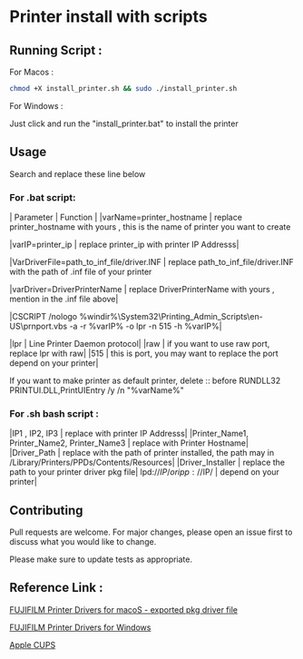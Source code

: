 # Printer install with scripts


## Running Script :

For Macos : 

```bash
chmod +X install_printer.sh && sudo ./install_printer.sh
```

For Windows :

Just click and run the "install_printer.bat" to install the printer



## Usage

Search and replace these line below

### For .bat script:

| Parameter | Function |
|varName=printer_hostname | replace printer_hostname with yours , this is the name of printer you want to create

|varIP=printer_ip | replace printer_ip with printer IP Addresss|

|VarDriverFile=path_to_inf_file/driver.INF | replace path_to_inf_file/driver.INF with the path of .inf file of your printer

|varDriver=DriverPrinterName | replace DriverPrinterName with yours , mention in the .inf file above|

|CSCRIPT /nologo %windir%\System32\Printing_Admin_Scripts\en-US\prnport.vbs -a -r %varIP% -o lpr -n 515 -h %varIP%|

|lpr | Line Printer Daemon protocol|
|raw | if you want to use raw port, replace lpr with raw|
|515 | this is port, you may want to replace the port depend on your printer|


If you want to make printer as default printer, delete :: before RUNDLL32 PRINTUI.DLL,PrintUIEntry /y /n "%varName%"


### For .sh bash script :


|IP1 , IP2, IP3 | replace with printer IP Addresss|
|Printer_Name1, Printer_Name2, Printer_Name3 | replace with Printer Hostname|
|Driver_Path | replace with the path of printer installed, the path may in /Library/Printers/PPDs/Contents/Resources|
|Driver_Installer | replace the path to your printer driver pkg file|
lpd://$IP/ or ipp://$IP/ | depend on your printer|



## Contributing

Pull requests are welcome. For major changes, please open an issue first
to discuss what you would like to change.

Please make sure to update tests as appropriate.


## Reference Link :
[FUJIFILM Printer Drivers for macoS - exported pkg driver file](https://github.com/trongtinh1212/FUJIFILM_Printer_Drivers)

[FUJIFILM Printer Drivers for Windows](https://support-fb.fujifilm.com/setupSupport.do?cid=8&ctry_code=NZ&lang_code=en)

[Apple CUPS](https://github.com/apple/cups)